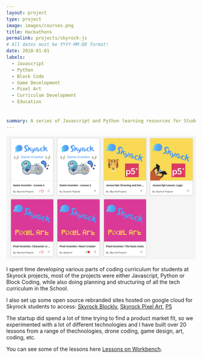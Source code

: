 ```yaml
---
layout: project
type: project
image: images/courses.png
title: Hackathons
permalink: projects/skyrock-js
# All dates must be YYYY-MM-DD format!
date: 2018-01-01
labels:
  - Javascript
  - Python
  - Block Code
  - Game Development
  - Pixel Art
  - Curriculum Development 
  - Education


summary: A series of Javascript and Python learning resources for Students at Skyrock.
---
```



<img class="ui image" src="../images/courses.png">

I spent time developing various parts of coding curriculum for students at Skyrock projects, most of the projects were either Javascript, Python or Block Coding, while also doing planning and structuring of all the tech curriculum in the School.

I also set up some open source rebranded sites hosted on google cloud for Skyrock students to access: [Skyrock Blockly](https://blockly.skyrockprojects.com/), [Skyrock Pixel Art](https://pixel.skyrockprojects.com/), [P5](https://skyrockjs.herokuapp.com/)

The startup did spend a lot of time trying to find a product market fit, so we experimented with a lot of different technologies and I have built over 20 lessons from a range of thechnologies, drone coding, game design, art, coding, etc. 

You can see some of the lessons here [Lessons on Workbench](https://edu.workbencheducation.com/partners/skyrockprojects).


